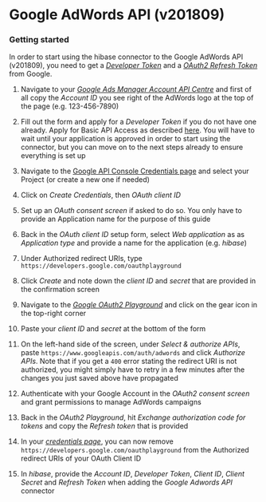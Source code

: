 # Google AdWords API (v201809)

### Getting started

In order to start using the hibase connector to the Google AdWords API (v201809), you need to get a [*Developer Token*](https://developers.google.com/adwords/api/docs/guides/signup) and a [*OAuth2 Refresh Token*](https://developers.google.com/adwords/api/docs/guides/authentication#oauth2_service_accounts) from Google.

1. Navigate to your [*Google Ads Manager Account API Centre*](https://ads.google.com/aw/apicenter) and first of all copy the *Account ID* you see right of the AdWords logo at the top of the page (e.g. 123-456-7890)

2. Fill out the form and apply for a *Developer Token* if you do not have one already. Apply for Basic API Access as described [here](https://developers.google.com/adwords/api/docs/guides/signup). You will have to wait until your application is approved in order to start using the connector, but you can move on to the next steps already to ensure everything is set up

3. Navigate to the [Google API Console Credentials page](https://console.developers.google.com/apis/credentials) and select your Project (or create a new one if needed)

4. Click on *Create Credentials*, then *OAuth client ID*

5. Set up an *OAuth consent screen* if asked to do so. You only have to provide an Application name for the purpose of this guide

6. Back in the *OAuth client ID* setup form, select *Web application* as as *Application type* and provide a name for the application (e.g. *hibase*)

7. Under Authorized redirect URIs, type `https://developers.google.com/oauthplayground`

8. Click *Create* and note down the *client ID* and *secret* that are provided in the confirmation screen

9. Navigate to the [*Google OAuth2 Playground*](https://developers.google.com/oauthplayground/#step1&scopes=https%3A//www.googleapis.com/auth/adwords&url=https%3A//&content_type=application/json&http_method=GET&useDefaultOauthCred=checked&oauthEndpointSelect=Google&oauthAuthEndpointValue=https%3A//accounts.google.com/o/oauth2/auth&oauthTokenEndpointValue=https%3A//oauth2.googleapis.com/token&includeCredentials=unchecked&accessTokenType=bearer&autoRefreshToken=unchecked&accessType=offline&forceAprovalPrompt=checked&response_type=code) and click on the gear icon in the top-right corner

10. Paste your *client ID* and *secret* at the bottom of the form

11. On the left-hand side of the screen, under *Select & authorize APIs*, paste `https://www.googleapis.com/auth/adwords` and click *Authorize APIs*. Note that if you get a `400` error stating the redirect URI is not authorized, you might simply have to retry in a few minutes after the changes you just saved above have propagated

12. Authenticate with your Google Account in the *OAuth2 consent screen* and grant permissions to manage AdWords campaigns

13. Back in the *OAuth2 Playground*, hit *Exchange authorization code for tokens* and copy the *Refresh token* that is provided

14. In your [*credentials page*](https://console.developers.google.com/apis/credentials), you can now remove `https://developers.google.com/oauthplayground` from the Authorized redirect URIs of your OAuth Client ID

15. In *hibase*, provide the *Account ID*, *Developer Token*, *Client ID*, *Client Secret* and *Refresh Token* when adding the *Google Adwords API* connector